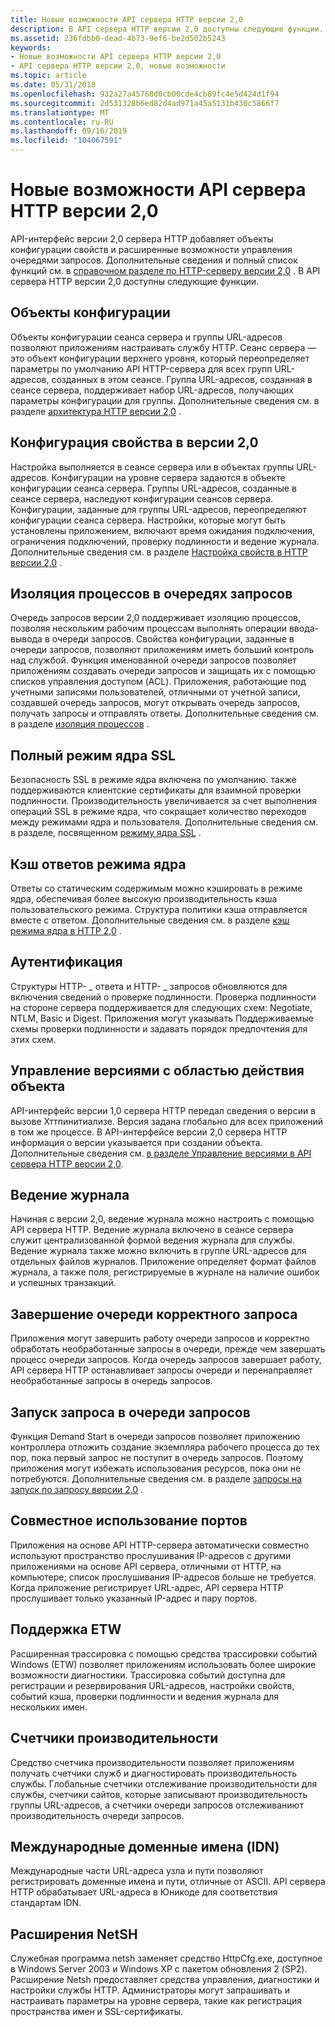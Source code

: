 ```yaml
---
title: Новые возможности API сервера HTTP версии 2,0
description: В API сервера HTTP версии 2,0 доступны следующие функции.
ms.assetid: 236fdbb0-dead-4b73-9ef6-be2d502b5243
keywords:
- Новые возможности API сервера HTTP версии 2,0
- API сервера HTTP версии 2,0, новые возможности
ms.topic: article
ms.date: 05/31/2018
ms.openlocfilehash: 932a27a45768d0cb00cde4cb89fc4e5d424d1f94
ms.sourcegitcommit: 2d531328b6ed82d4ad971a45a5131b430c5866f7
ms.translationtype: MT
ms.contentlocale: ru-RU
ms.lasthandoff: 09/16/2019
ms.locfileid: "104067591"
---
```

# <a name="whats-new-for-http-server-version-20-api"></a>Новые возможности API сервера HTTP версии 2,0

API-интерфейс версии 2,0 сервера HTTP добавляет объекты конфигурации свойств и расширенные возможности управления очередями запросов. Дополнительные сведения и полный список функций см. в [справочном разделе по HTTP-серверу версии 2,0](http-server-api-version-2-0-reference.md) . В API сервера HTTP версии 2,0 доступны следующие функции.

## <a name="configuration-objects"></a>Объекты конфигурации

Объекты конфигурации сеанса сервера и группы URL-адресов позволяют приложениям настраивать службу HTTP. Сеанс сервера — это объект конфигурации верхнего уровня, который переопределяет параметры по умолчанию API HTTP-сервера для всех групп URL-адресов, созданных в этом сеансе. Группа URL-адресов, созданная в сеансе сервера, поддерживает набор URL-адресов, получающих параметры конфигурации для группы. Дополнительные сведения см. в разделе [архитектура HTTP версии 2,0](http-version-2-0-architecture.md) .

## <a name="property-configuration-in-version-20"></a>Конфигурация свойства в версии 2,0

Настройка выполняется в сеансе сервера или в объектах группы URL-адресов. Конфигурации на уровне сервера задаются в объекте конфигурации сеанса сервера. Группы URL-адресов, созданные в сеансе сервера, наследуют конфигурации сеансов сервера. Конфигурации, заданные для группы URL-адресов, переопределяют конфигурации сеанса сервера. Настройки, которые могут быть установлены приложением, включают время ожидания подключения, ограничения подключений, проверку подлинности и ведение журнала. Дополнительные сведения см. в разделе [Настройка свойств в HTTP версии 2,0](configuring-properties-in-http-version-2-0.md) .

## <a name="process-isolation-on-request-queues"></a>Изоляция процессов в очередях запросов

Очередь запросов версии 2,0 поддерживает изоляцию процессов, позволяя нескольким рабочим процессам выполнять операции ввода-вывода в очереди запросов. Свойства конфигурации, заданные в очереди запросов, позволяют приложениям иметь больший контроль над службой. Функция именованной очереди запросов позволяет приложениям создавать очереди запросов и защищать их с помощью списков управления доступом (ACL). Приложения, работающие под учетными записями пользователей, отличными от учетной записи, создавшей очередь запросов, могут открывать очередь запросов, получать запросы и отправлять ответы. Дополнительные сведения см. в разделе [изоляция процессов](process-isolation.md) .

## <a name="full-kernel-mode-ssl"></a>Полный режим ядра SSL

Безопасность SSL в режиме ядра включена по умолчанию. также поддерживаются клиентские сертификаты для взаимной проверки подлинности. Производительность увеличивается за счет выполнения операций SSL в режиме ядра, что сокращает количество переходов между режимами ядра и пользователя. Дополнительные сведения см. в разделе, посвященном [режиму ядра SSL](kernel-mode-ssl.md) .

## <a name="kernel-mode-response-cache"></a>Кэш ответов режима ядра

Ответы со статическим содержимым можно кэшировать в режиме ядра, обеспечивая более высокую производительность кэша пользовательского режима. Структура политики кэша отправляется вместе с ответом. Дополнительные сведения см. в разделе [кэш режима ядра в HTTP 2,0](kernel-mode-cache-in-http-2-0.md) .

## <a name="authentication"></a>Аутентификация

Структуры HTTP- \_ ответа и HTTP- \_ запросов обновляются для включения сведений о проверке подлинности. Проверка подлинности на стороне сервера поддерживается для следующих схем: Negotiate, NTLM, Basic и Digest. Приложения могут указывать Поддерживаемые схемы проверки подлинности и задавать порядок предпочтения для этих схем.

## <a name="object-scoped-versioning"></a>Управление версиями с областью действия объекта

API-интерфейс версии 1,0 сервера HTTP передал сведения о версии в вызове Хттпинитиализе. Версия задана глобально для всех приложений в том же процессе. В API-интерфейсе версии 2,0 сервера HTTP информация о версии указывается при создании объекта. Дополнительные сведения см. [в разделе Управление версиями в API сервера HTTP версии 2,0](versioning-in-http-2-0.md).

## <a name="logging"></a>Ведение журнала

Начиная с версии 2,0, ведение журнала можно настроить с помощью API сервера HTTP. Ведение журнала включено в сеансе сервера служит централизованной формой ведения журнала для службы. Ведение журнала также можно включить в группе URL-адресов для отдельных файлов журналов. Приложение определяет формат файлов журнала, а также поля, регистрируемые в журнале на наличие ошибок и успешных транзакций.

## <a name="graceful-request-queue-shutdown"></a>Завершение очереди корректного запроса

Приложения могут завершить работу очереди запросов и корректно обработать необработанные запросы в очереди, прежде чем завершать процесс очереди запросов. Когда очередь запросов завершает работу, API сервера HTTP останавливает запросы очереди и перенаправляет необработанные запросы в очередь запросов.

## <a name="demand-start-on-a-request-queue"></a>Запуск запроса в очереди запросов

Функция Demand Start в очереди запросов позволяет приложению контроллера отложить создание экземпляра рабочего процесса до тех пор, пока первый запрос не поступит в очередь запросов. Поэтому приложения могут избежать использования ресурсов, пока они не потребуются. Дополнительные сведения см. в разделе [запросы на запуск по запросу версии 2,0](demand-start-on-version-2-0-request-queues.md) .

## <a name="port-sharing"></a>Совместное использование портов

Приложения на основе API HTTP-сервера автоматически совместно используют пространство прослушивания IP-адресов с другими приложениями на основе API сервера, отличными от HTTP, на компьютере; список прослушивания IP-адресов больше не требуется. Когда приложение регистрирует URL-адрес, API сервера HTTP прослушивает только указанный IP-адрес и пару портов.

## <a name="etw-support"></a>Поддержка ETW

Расширенная трассировка с помощью средства трассировки событий Windows (ETW) позволяет приложениям использовать более широкие возможности диагностики. Трассировка событий доступна для регистрации и резервирования URL-адресов, настройки свойств, событий кэша, проверки подлинности и ведения журнала для нескольких имен.

## <a name="performance-counters"></a>Счетчики производительности

Средство счетчика производительности позволяет приложениям получать счетчики служб и диагностировать производительность службы. Глобальные счетчики отслеживание производительности для службы, счетчики сайтов, которые записывают производительность группы URL-адресов, а счетчики очереди запросов отслеживаниют производительность очереди запросов.

## <a name="international-domain-names-idn"></a>Международные доменные имена (IDN)

Международные части URL-адреса узла и пути позволяют регистрировать доменные имена и пути, отличные от ASCII. API сервера HTTP обрабатывает URL-адреса в Юникоде для соответствия стандартам IDN.

## <a name="netsh-extensions"></a>Расширения NetSH

Служебная программа netsh заменяет средство HttpCfg.exe, доступное в Windows Server 2003 и Windows XP с пакетом обновления 2 (SP2). Расширение Netsh предоставляет средства управления, диагностики и настройки службы HTTP. Администраторы могут запрашивать и настраивать параметры на уровне сервера, такие как регистрация пространства имен и SSL-сертификаты.

 

 





